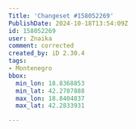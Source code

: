 ```yaml
---
Title: 'Changeset #158052269'
PublishDate: 2024-10-18T13:54:09Z
id: 158052269
user: Znaika
comment: corrected
created_by: iD 2.30.4
tags:
- Montenegro
bbox:
  min_lon: 18.8368853
  min_lat: 42.2787888
  max_lon: 18.8404837
  max_lat: 42.2833931

---
```


